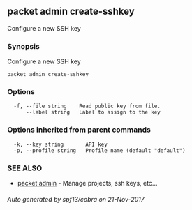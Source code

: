 ## packet admin create-sshkey

Configure a new SSH key

### Synopsis


Configure a new SSH key

```
packet admin create-sshkey
```

### Options

```
  -f, --file string    Read public key from file.
      --label string   Label to assign to the key
```

### Options inherited from parent commands

```
  -k, --key string       API key
  -p, --profile string   Profile name (default "default")
```

### SEE ALSO
* [packet admin](packet_admin.md)	 - Manage projects, ssh keys, etc...

###### Auto generated by spf13/cobra on 21-Nov-2017
